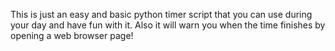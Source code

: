 This is just an easy and basic python timer script that you can use during your day and have fun with it. 
Also it will warn you when the time finishes by opening a web browser page!

